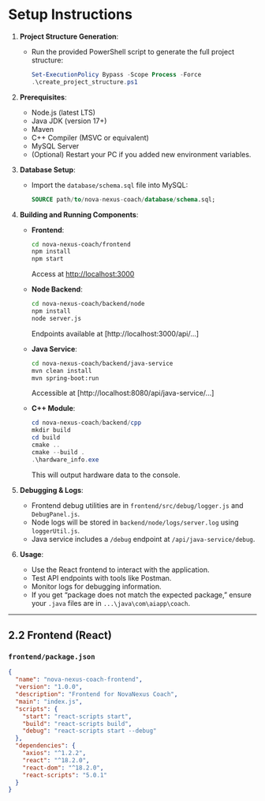 # Setup Instructions

1. **Project Structure Generation**:
   - Run the provided PowerShell script to generate the full project structure:
     ```powershell
     Set-ExecutionPolicy Bypass -Scope Process -Force
     .\create_project_structure.ps1
     ```

2. **Prerequisites**:
   - Node.js (latest LTS)
   - Java JDK (version 17+)
   - Maven
   - C++ Compiler (MSVC or equivalent)
   - MySQL Server
   - (Optional) Restart your PC if you added new environment variables.

3. **Database Setup**:
   - Import the `database/schema.sql` file into MySQL:
     ```sql
     SOURCE path/to/nova-nexus-coach/database/schema.sql;
     ```

4. **Building and Running Components**:
   - **Frontend**:
     ```bash
     cd nova-nexus-coach/frontend
     npm install
     npm start
     ```
     Access at [http://localhost:3000](http://localhost:3000)

   - **Node Backend**:
     ```bash
     cd nova-nexus-coach/backend/node
     npm install
     node server.js
     ```
     Endpoints available at [http://localhost:3000/api/...]

   - **Java Service**:
     ```bash
     cd nova-nexus-coach/backend/java-service
     mvn clean install
     mvn spring-boot:run
     ```
     Accessible at [http://localhost:8080/api/java-service/...]

   - **C++ Module**:
     ```powershell
     cd nova-nexus-coach/backend/cpp
     mkdir build
     cd build
     cmake ..
     cmake --build .
     .\hardware_info.exe
     ```
     This will output hardware data to the console.

5. **Debugging & Logs**:
   - Frontend debug utilities are in `frontend/src/debug/logger.js` and `DebugPanel.js`.
   - Node logs will be stored in `backend/node/logs/server.log` using `loggerUtil.js`.
   - Java service includes a `/debug` endpoint at `/api/java-service/debug`.

6. **Usage**:
   - Use the React frontend to interact with the application.
   - Test API endpoints with tools like Postman.
   - Monitor logs for debugging information.
   - If you get “package does not match the expected package,” ensure your `.java` files are in `...\java\com\aiapp\coach`.

---

## 2.2 Frontend (React)

### `frontend/package.json`

```json
{
  "name": "nova-nexus-coach-frontend",
  "version": "1.0.0",
  "description": "Frontend for NovaNexus Coach",
  "main": "index.js",
  "scripts": {
    "start": "react-scripts start",
    "build": "react-scripts build",
    "debug": "react-scripts start --debug"
  },
  "dependencies": {
    "axios": "^1.2.2",
    "react": "^18.2.0",
    "react-dom": "^18.2.0",
    "react-scripts": "5.0.1"
  }
}
